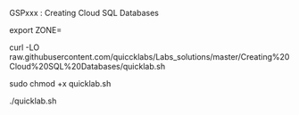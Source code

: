 GSPxxx : Creating Cloud SQL Databases 

export ZONE=

curl -LO raw.githubusercontent.com/quiccklabs/Labs_solutions/master/Creating%20Cloud%20SQL%20Databases/quicklab.sh

sudo chmod +x quicklab.sh

./quicklab.sh
